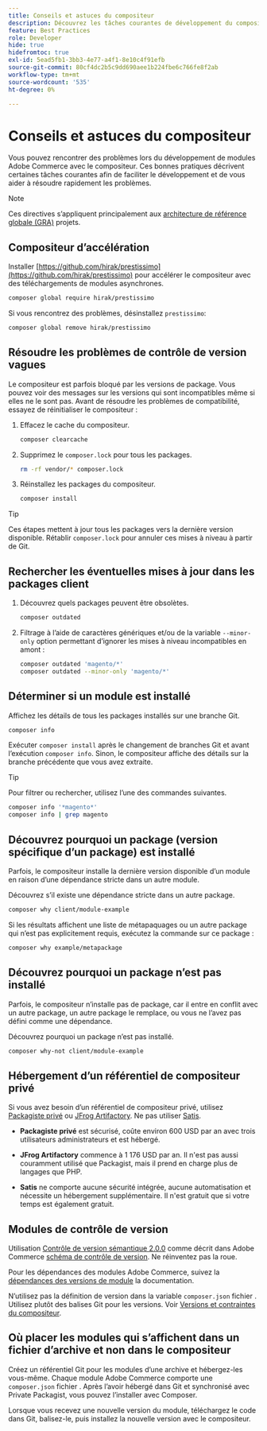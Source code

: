 ```yaml
---
title: Conseils et astuces du compositeur
description: Découvrez les tâches courantes de développement du compositeur et des conseils pour résoudre rapidement les problèmes.
feature: Best Practices
role: Developer
hide: true
hidefromtoc: true
exl-id: 5ead5fb1-3bb3-4e77-a4f1-8e10c4f91efb
source-git-commit: 80cf4dc2b5c9dd690aee1b224fbe6c766fe8f2ab
workflow-type: tm+mt
source-wordcount: '535'
ht-degree: 0%

---
```


# Conseils et astuces du compositeur

Vous pouvez rencontrer des problèmes lors du développement de modules Adobe Commerce avec le compositeur. Ces bonnes pratiques décrivent certaines tâches courantes afin de faciliter le développement et de vous aider à résoudre rapidement les problèmes.

>[!NOTE]
>
>Ces directives s’appliquent principalement aux [architecture de référence globale (GRA)](../overview.md) projets.

## Compositeur d’accélération

Installer [https://github.com/hirak/prestissimo](https://github.com/hirak/prestissimo) pour accélérer le compositeur avec des téléchargements de modules asynchrones.

```bash
composer global require hirak/prestissimo
```

Si vous rencontrez des problèmes, désinstallez `prestissimo`:

```bash
composer global remove hirak/prestissimo
```

## Résoudre les problèmes de contrôle de version vagues

Le compositeur est parfois bloqué par les versions de package. Vous pouvez voir des messages sur les versions qui sont incompatibles même si elles ne le sont pas. Avant de résoudre les problèmes de compatibilité, essayez de réinitialiser le compositeur :

1. Effacez le cache du compositeur.

   ```bash
   composer clearcache
   ```

1. Supprimez le `composer.lock` pour tous les packages.

   ```bash
   rm -rf vendor/* composer.lock
   ```

1. Réinstallez les packages du compositeur.

   ```bash
   composer install
   ```

>[!TIP]
>
>Ces étapes mettent à jour tous les packages vers la dernière version disponible. Rétablir `composer.lock` pour annuler ces mises à niveau à partir de Git.

## Rechercher les éventuelles mises à jour dans les packages client

1. Découvrez quels packages peuvent être obsolètes.

   ```bash
   composer outdated
   ```

1. Filtrage à l’aide de caractères génériques et/ou de la variable `--minor-only` option permettant d’ignorer les mises à niveau incompatibles en amont :

   ```bash
   composer outdated 'magento/*'
   composer outdated --minor-only 'magento/*'
   ```

## Déterminer si un module est installé

Affichez les détails de tous les packages installés sur une branche Git.

```bash
composer info
```

Exécuter `composer install` après le changement de branches Git et avant l’exécution `composer info`. Sinon, le compositeur affiche des détails sur la branche précédente que vous avez extraite.

>[!TIP]
>
>Pour filtrer ou rechercher, utilisez l’une des commandes suivantes.
>
>```bash
>composer info '*magento*'
>composer info | grep magento
>```

## Découvrez pourquoi un package (version spécifique d’un package) est installé

Parfois, le compositeur installe la dernière version disponible d’un module en raison d’une dépendance stricte dans un autre module.

Découvrez s’il existe une dépendance stricte dans un autre package.

```bash
composer why client/module-example
```

Si les résultats affichent une liste de métapaquages ou un autre package qui n’est pas explicitement requis, exécutez la commande sur ce package :

```bash
composer why example/metapackage
```

## Découvrez pourquoi un package n’est pas installé

Parfois, le compositeur n’installe pas de package, car il entre en conflit avec un autre package, un autre package le remplace, ou vous ne l’avez pas défini comme une dépendance.

Découvrez pourquoi un package n’est pas installé.

```bash
composer why-not client/module-example
```

## Hébergement d’un référentiel de compositeur privé

Si vous avez besoin d’un référentiel de compositeur privé, utilisez [Packagiste privé](https://packagist.com/) ou [JFrog Artifactory](https://jfrog.com/integration/php-composer-repository/). Ne pas utiliser [Satis](https://github.com/composer/satis).

- **Packagiste privé** est sécurisé, coûte environ 600 USD par an avec trois utilisateurs administrateurs et est hébergé.

- **JFrog Artifactory** commence à 1 176 USD par an. Il n&#39;est pas aussi couramment utilisé que Packagist, mais il prend en charge plus de langages que PHP.

- **Satis** ne comporte aucune sécurité intégrée, aucune automatisation et nécessite un hébergement supplémentaire. Il n&#39;est gratuit que si votre temps est également gratuit.

## Modules de contrôle de version

Utilisation [Contrôle de version sémantique 2.0.0](https://semver.org/spec/v2.0.0.html) comme décrit dans Adobe Commerce [schéma de contrôle de version](https://developer.adobe.com/commerce/php/development/versioning/). Ne réinventez pas la roue.

Pour les dépendances des modules Adobe Commerce, suivez la [dépendances des versions de module](https://developer.adobe.com/commerce/php/development/versioning/dependencies/) la documentation.

N’utilisez pas la définition de version dans la variable `composer.json` fichier . Utilisez plutôt des balises Git pour les versions. Voir [Versions et contraintes du compositeur](https://getcomposer.org/doc/articles/versions.md#versions-and-constraints).

## Où placer les modules qui s’affichent dans un fichier d’archive et non dans le compositeur

Créez un référentiel Git pour les modules d’une archive et hébergez-les vous-même. Chaque module Adobe Commerce comporte une `composer.json` fichier . Après l’avoir hébergé dans Git et synchronisé avec Private Packagist, vous pouvez l’installer avec Composer.

Lorsque vous recevez une nouvelle version du module, téléchargez le code dans Git, balisez-le, puis installez la nouvelle version avec le compositeur.
